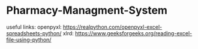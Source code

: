 # Pharmacy-Managment-System
useful links:
openpyxl: https://realpython.com/openpyxl-excel-spreadsheets-python/
xlrd: https://www.geeksforgeeks.org/reading-excel-file-using-python/
 
